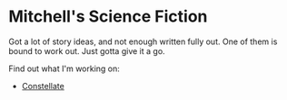 # Mitchell's Science Fiction
Got a lot of story ideas, and not enough written fully out.
One of them is bound to work out.
Just gotta give it a go.

Find out what I'm working on:
- [Constellate](./Constellate)
